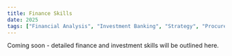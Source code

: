 ```yaml
---
title: Finance Skills
date: 2025
tags: ["Financial Analysis", "Investment Banking", "Strategy", "Procurement"]
---
```


Coming soon - detailed finance and investment skills will be outlined here.
